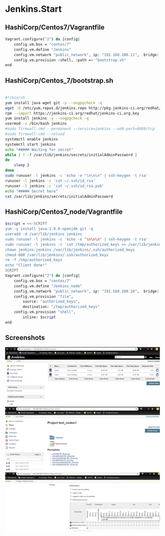 # Jenkins.Start


## HashiCorp/Centos7/Vagrantfile
```bash 
Vagrant.configure("2") do |config|
    config.vm.box = "centos/7"
    config.vm.define "Jenkins"
    config.vm.network "public_network", ip: "192.168.100.11",  bridge: "eth1"
    config.vm.provision :shell, :path => "bootstrap.sh"
end
```
## HashiCorp/Centos_7/bootstrap.sh
```bash

#!/bin/sh
yum install java wget git -y --nogpgcheck -q
wget -O /etc/yum.repos.d/jenkins.repo http://pkg.jenkins-ci.org/redhat/jenkins.repo
rpm --import https://jenkins-ci.org/redhat/jenkins-ci.org.key
yum install jenkins -y --nogpgcheck -q
usermod -s /bin/bash jenkins
#sudo firewall-cmd --permanent --service=jenkins --add-port=8080/tcp
#sudo firewall-cmd --reload
systemctl enable jenkins
systemctl start jenkins
echo "##### Waiting for secret"
while [ ! -f /var/lib/jenkins/secrets/initialAdminPassword ]
do
    sleep 2
done
sudo runuser -l jenkins -c 'echo -e "\n\n\n" | ssh-keygen -t rsa'
runuser -l jenkins -c 'cat ~/.ssh/id_rsa'
runuser -l jenkins -c 'cat ~/.ssh/id_rsa.pub'
echo "##### Secret here"
cat /var/lib/jenkins/secrets/initialAdminPassword
```

##  HashiCorp/Centos7_node/Vagrantfile
```bash
$script = <<-SCRIPT
yum -y install java-1.8.0-openjdk git -q
useradd -d /var/lib/jenkins jenkins
sudo runuser -l jenkins -c 'echo -e "\n\n\n" | ssh-keygen -t rsa'
sudo runuser -l jenkins -c 'cat /tmp/authorized_keys >> /var/lib/jenkins/.ssh/authorized_keys'
chown jenkins:jenkins /var/lib/jenkins/.ssh/authorized_keys 
chmod 600 /var/lib/jenkins/.ssh/authorized_keys
rm -f /tmp/authorized_keys
echo "Client done!"
SCRIPT
Vagrant.configure("2") do |config|
    config.vm.box = "centos/7"
    config.vm.define "Jenkins_node"
    config.vm.network "public_network", ip: "192.168.100.10",  bridge: "eth1"
    config.vm.provision "file", 
        source: "authorized_keys", 
        destination: "/tmp/authorized_keys"
    config.vm.provision "shell", 
        inline: $script
end

```

## Screenshots


![alt text](https://github.com/Wikingst13/MyProject/blob/master/My_nodes.png "Screenshot")
![alt text](https://github.com/Wikingst13/MyProject/blob/master/My_test.png "Screenshot")
![alt text](https://github.com/Wikingst13/MyProject/blob/master/My_user.png "Screenshot")	
